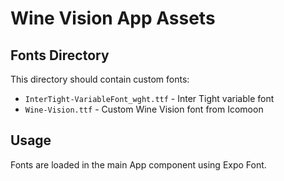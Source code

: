 # Wine Vision App Assets

## Fonts Directory
This directory should contain custom fonts:

- `InterTight-VariableFont_wght.ttf` - Inter Tight variable font
- `Wine-Vision.ttf` - Custom Wine Vision font from Icomoon

## Usage
Fonts are loaded in the main App component using Expo Font.
